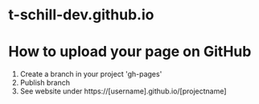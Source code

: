 # t-schill-dev.github.io
# How to upload your page on GitHub

1. Create a branch in your project 'gh-pages'
2. Publish branch
3. See website under https://[username].github.io/[projectname]

